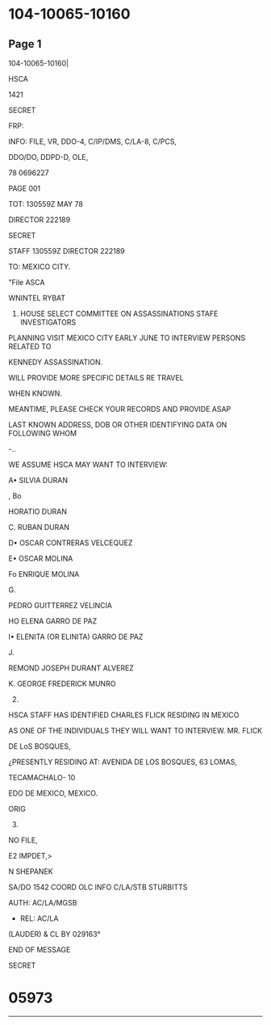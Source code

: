 # 104-10065-10160

## Page 1

104-10065-10160|

HSCA

1421

SECRET

FRP:

INFO: FILE, VR, DDO-4, C/IP/DMS, C/LA-8, C/PCS,

DDO/DO, DDPD-D, OLE,

78 0696227

PAGE 001

TOT: 130559Z MAY 78

DIRECTOR 222189

SECRET

STAFF 130559Z DIRECTOR 222189

TO: MEXICO CITY.

"File ASCA

WNINTEL RYBAT

1. HOUSE SELECT COMMITTEE ON ASSASSINATIONS STAFE INVESTIGATORS

PLANNING VISIT MEXICO CITY EARLY JUNE TO INTERVIEW PERSONS RELATED TO

KENNEDY ASSASSINATION.

WILL PROVIDE MORE SPECIFIC DETAILS RE TRAVEL

WHEN KNOWN.

MEANTIME, PLEASE CHECK YOUR RECORDS AND PROVIDE ASAP

LAST KNOWN ADDRESS, DOB OR OTHER IDENTIFYING DATA ON FOLLOWING WHOM

-..

WE ASSUME HSCA MAY WANT TO INTERVIEW:

A• SILVIA DURAN

, Bo

HORATIO DURAN

C. RUBAN DURAN

D• OSCAR CONTRERAS VELCEQUEZ

E• OSCAR MOLINA

Fo ENRIQUE MOLINA

G.

PEDRO GUITTERREZ VELINCIA

HO ELENA GARRO DE PAZ

I• ELENITA (OR ELINITA) GARRO DE PAZ

J.

REMOND JOSEPH DURANT ALVEREZ

K. GEORGE FREDERICK MUNRO

2.

HSCA STAFF HAS IDENTIFIED CHARLES FLICK RESIDING IN MEXICO

AS ONE OF THE INDIVIDUALS THEY WILL WANT TO INTERVIEW. MR. FLICK

DE LoS BOSQUES,

¿PRESENTLY RESIDING AT: AVENIDA DE LOS BOSQUES, 63 LOMAS,

TECAMACHALO- 10

EDO DE MEXICO, MEXICO.

ORIG

3.

NO FILE,

E2 IMPDET,>

N SHEPANEK

SA/DO 1542 COORD OLC INFO C/LA/STB STURBITTS

AUTH: AC/LA/MGSB

* REL: AC/LA

(LAUDER) & CL BY 029163°

END OF MESSAGE

SECRET

# 05973

---

